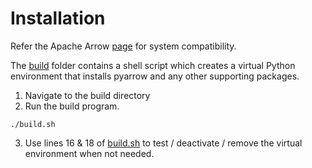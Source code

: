 # Installation

Refer the Apache Arrow [page](https://arrow.apache.org/docs/python/install.html#system-compatibility) for system compatibility.

The [build](../build/) folder contains a shell script which creates a virtual Python environment that installs pyarrow and any other supporting packages.

1. Navigate to the build directory
2. Run the build program.

```
./build.sh
```

3. Use lines 16 & 18 of [build.sh](../build/build.sh#16) to test / deactivate / remove the virtual environment when not needed.


